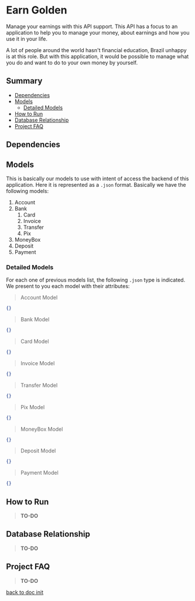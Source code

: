 # Earn Golden
Manage your earnings with this API support. This API has a focus to an application to help you to manage
your money, about earnings and how you use it in your life.

A lot of people around the world hasn't financial education, Brazil unhappy is at this role. But with
this application, it would be possible to manage what you do and want to do to your own money by
yourself.

## Summary
- [Dependencies](#dependencies)
- [Models](#models)
  - [Detailed Models](#detailed-models)
- [How to Run](#how-to-run)
- [Database Relationship](#database-relationship)
- [Project FAQ](#project-faq)

## Dependencies
## Models
This is basically our models to use with intent of access the backend of this application. Here it
is represented as a `.json` format. Basically we have the following models:

1. Account
2. Bank
   1. Card
   2. Invoice
   3. Transfer
   4. Pix
3. MoneyBox
4. Deposit
5. Payment

### Detailed Models
For each one of previous models list, the following `.json` type is indicated. We present to you
each model with their attributes:
> Account Model
```json
{}
```
> Bank Model
```json
{}
```
> Card Model
```json
{}
```
> Invoice Model
```json
{}
```
> Transfer Model
```json
{}
```
> Pix Model
```json
{}
```
> MoneyBox Model
```json
{}
```
> Deposit Model
```json
{}
```
> Payment Model
```json
{}
```

## How to Run
> **TO-DO**

## Database Relationship
> **TO-DO**

## Project FAQ
> **TO-DO**

[back to doc init](#earn-golden)
